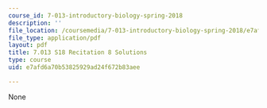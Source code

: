```yaml
---
course_id: 7-013-introductory-biology-spring-2018
description: ''
file_location: /coursemedia/7-013-introductory-biology-spring-2018/e7afd6a70b53825929ad24f672b83aee_MIT7_013s18R8S.pdf
file_type: application/pdf
layout: pdf
title: 7.013 S18 Recitation 8 Solutions
type: course
uid: e7afd6a70b53825929ad24f672b83aee

---
```

None
